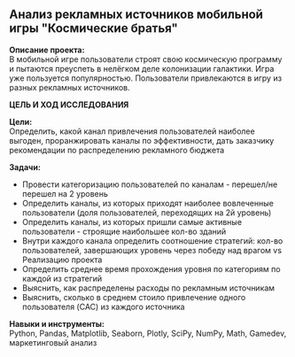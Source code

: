 ﻿## Анализ рекламных источников мобильной игры "Космические братья"

**Описание проекта:**\
В мобильной игре пользователи строят свою космическую программу и пытаются преуспеть в нелёгком деле колонизации галактики.
Игра уже пользуется популярностью. Пользователи привлекаются в игру из разных рекламных источников.

**ЦЕЛЬ И ХОД ИССЛЕДОВАНИЯ**

**Цели:**\
Определить, какой канал привлечения пользователей наиболее выгоден, проранжировать каналы по эффективности, дать заказчику рекомендации по распределению рекламного бюджета

**Задачи:**
- Провести категоризацию пользователей по каналам - перешел/не перешел на 2 уровень
- Определить каналы, из которых приходят наиболее вовлеченные пользователи (доля пользователей, переходящих на 2й уровень)
- Определить каналы, из которых пришли самые активные пользователи - строящие наибольшее кол-во зданий
- Внутри каждого канала определить соотношение стратегий: кол-во пользователей, завершающих уровень через победу над врагом vs Реализацию проекта
- Определить среднее время прохождения уровня по категориям по каждой из стратегий
- Выяснить, как распределены расходы по рекламным источникам
- Выяснить, сколько в среднем стоило привлечение одного пользователя (CAC) из каждого источника

**Навыки и инструменты:**\
Python, Pandas, Matplotlib, Seaborn, Plotly, SciPy, NumPy, Math, Gamedev, маркетинговый анализ
